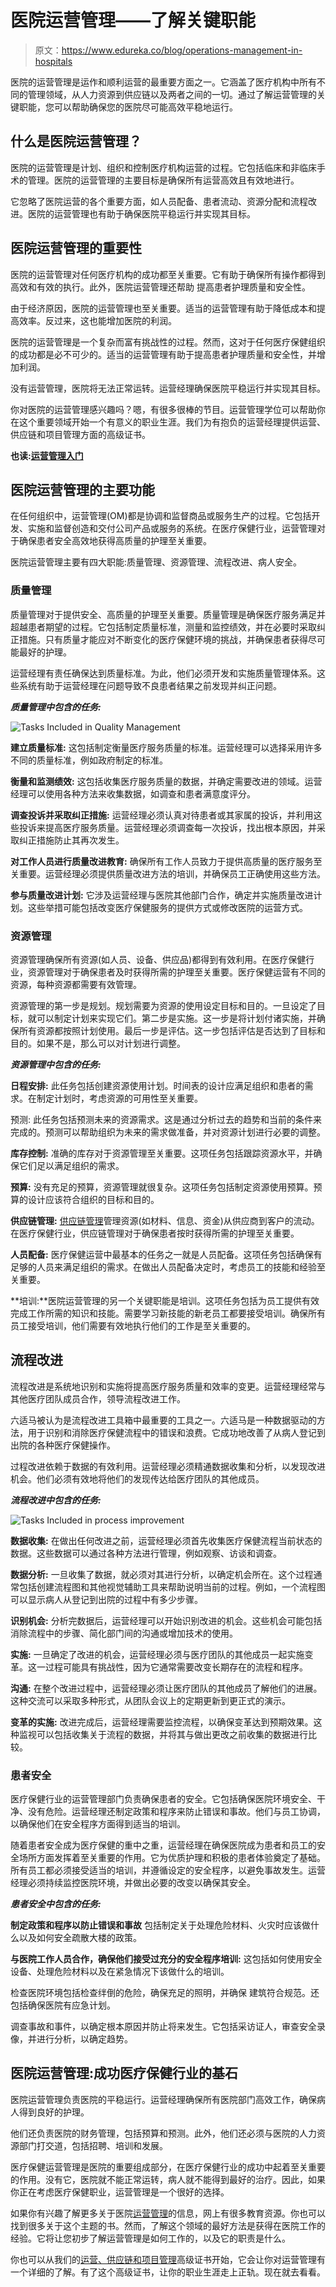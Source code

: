 # 医院运营管理——了解关键职能

> 原文：<https://www.edureka.co/blog/operations-management-in-hospitals>

医院的运营管理是运作和顺利运营的最重要方面之一。它涵盖了医疗机构中所有不同的管理领域，从人力资源到供应链以及两者之间的一切。通过了解运营管理的关键职能，您可以帮助确保您的医院尽可能高效平稳地运行。

## **什么是医院运营管理？**

医院的运营管理是计划、组织和控制医疗机构运营的过程。它包括临床和非临床手术的管理。医院的运营管理的主要目标是确保所有运营高效且有效地进行。

它忽略了医院运营的各个重要方面，如人员配备、患者流动、资源分配和流程改进。医院的运营管理也有助于确保医院平稳运行并实现其目标。

## **医院运营管理的重要性**

医院的运营管理对任何医疗机构的成功都至关重要。它有助于确保所有操作都得到高效和有效的执行。此外，医院运营管理还帮助 提高患者护理质量和安全性。

由于经济原因，医院的运营管理也至关重要。适当的运营管理有助于降低成本和提高效率。反过来，这也能增加医院的利润。

医院的运营管理是一个复杂而富有挑战性的过程。然而，这对于任何医疗保健组织的成功都是必不可少的。适当的运营管理有助于提高患者护理质量和安全性，并增加利润。

没有运营管理，医院将无法正常运转。运营经理确保医院平稳运行并实现其目标。

你对医院的运营管理感兴趣吗？嗯，有很多很棒的节目。运营管理学位可以帮助你在这个重要领域开始一个有意义的职业生涯。我们为有抱负的运营经理提供运营、供应链和项目管理方面的高级证书。

**也读:[运营管理入门](https://www.edureka.co/blog/beginners-guide-to-operations-management/)**

## **医院运营管理的主要功能**

在任何组织中，运营管理(OM)都是协调和监督商品或服务生产的过程。它包括开发、实施和监督创造和交付公司产品或服务的系统。在医疗保健行业，运营管理对于确保患者安全高效地获得高质量的护理至关重要。

医院运营管理主要有四大职能:质量管理、资源管理、流程改进、病人安全。

### **质量管理**

质量管理对于提供安全、高质量的护理至关重要。质量管理是确保医疗服务满足并超越患者期望的过程。它包括制定质量标准，测量和监控绩效，并在必要时采取纠正措施。只有质量才能应对不断变化的医疗保健环境的挑战，并确保患者获得尽可能最好的护理。

运营经理有责任确保达到质量标准。为此，他们必须开发和实施质量管理体系。这些系统有助于运营经理在问题导致不良患者结果之前发现并纠正问题。

***质量管理中包含的任务:***

![Tasks Included in Quality Management](img/fb49f458df9712d0ccc42ba128f41659.png)

**建立质量标准:** 这包括制定衡量医疗服务质量的标准。运营经理可以选择采用许多不同的质量标准，例如政府制定的标准。

**衡量和监测绩效:** 这包括收集医疗服务质量的数据，并确定需要改进的领域。运营经理可以使用各种方法来收集数据，如调查和患者满意度评分。

**调查投诉并采取纠正措施:** 运营经理必须认真对待患者或其家属的投诉，并利用这些投诉来提高医疗服务质量。运营经理必须调查每一次投诉，找出根本原因，并采取纠正措施防止其再次发生。

**对工作人员进行质量改进教育:** 确保所有工作人员致力于提供高质量的医疗服务至关重要。运营经理必须提供质量改进方法的培训，并确保员工正确使用这些方法。

**参与质量改进计划:** 它涉及运营经理与医院其他部门合作，确定并实施质量改进计划。这些举措可能包括改变医疗保健服务的提供方式或修改医院的运营方式。

### **资源管理**

资源管理确保所有资源(如人员、设备、供应品)都得到有效利用。在医疗保健行业，资源管理对于确保患者及时获得所需的护理至关重要。医疗保健运营有不同的资源，每种资源都需要有效管理。

资源管理的第一步是规划。规划需要为资源的使用设定目标和目的。一旦设定了目标，就可以制定计划来实现它们。第二步是实施。这一步是将计划付诸实施，并确保所有资源都按照计划使用。最后一步是评估。这一步包括评估是否达到了目标和目的。如果不是，那么可以对计划进行调整。

***资源管理中包含的任务:***

**日程安排:** 此任务包括创建资源使用计划。时间表的设计应满足组织和患者的需求。在制定计划时，考虑资源的可用性至关重要。

预测: 此任务包括预测未来的资源需求。这是通过分析过去的趋势和当前的条件来完成的。预测可以帮助组织为未来的需求做准备，并对资源计划进行必要的调整。

**库存控制:** 准确的库存对于资源管理至关重要。这项任务包括跟踪资源水平，并确保它们足以满足组织的需求。

**预算:** 没有充足的预算，资源管理就很复杂。这项任务包括制定资源使用预算。预算的设计应该符合组织的目标和目的。

**供应链管理:** [供应链管理](https://www.edureka.co/blog/components-of-supply-chain-management/)管理资源(如材料、信息、资金)从供应商到客户的流动。在医疗保健行业，供应链管理对于确保患者按时获得所需的护理至关重要。

**人员配备:** 医疗保健运营中最基本的任务之一就是人员配备。这项任务包括确保有足够的人员来满足组织的需求。在做出人员配备决定时，考虑员工的技能和经验至关重要。

**培训:**医院运营管理的另一个关键职能是培训。这项任务包括为员工提供有效完成工作所需的知识和技能。需要学习新技能的新老员工都要接受培训。确保所有员工接受培训，他们需要有效地执行他们的工作是至关重要的。

## **流程改进**

流程改进是系统地识别和实施将提高医疗服务质量和效率的变更。运营经理经常与其他医疗团队成员合作，领导流程改进工作。

六适马被认为是流程改进工具箱中最重要的工具之一。六适马是一种数据驱动的方法，用于识别和消除医疗保健流程中的错误和浪费。它成功地改善了从病人登记到出院的各种医疗保健操作。

过程改进依赖于数据的有效利用。运营经理必须精通数据收集和分析，以发现改进机会。他们必须有效地将他们的发现传达给医疗团队的其他成员。

***流程改进中包含的任务:***

![Tasks Included in process improvement](img/203851ceec01fb272645f8fc25f0036a.png)

**数据收集:** 在做出任何改进之前，运营经理必须首先收集医疗保健流程当前状态的数据。这些数据可以通过各种方法进行管理，例如观察、访谈和调查。

**数据分析:** 一旦收集了数据，就必须对其进行分析，以确定机会所在。这个过程通常包括创建流程图和其他视觉辅助工具来帮助说明当前的过程。例如，一个流程图可以显示病人从登记到出院的过程中有多少步骤。

**识别机会:** 分析完数据后，运营经理可以开始识别改进的机会。这些机会可能包括消除流程中的步骤、简化部门间的沟通或增加技术的使用。

**实施:** 一旦确定了改进的机会，运营经理必须与医疗团队的其他成员一起实施变革。这一过程可能具有挑战性，因为它通常需要改变长期存在的流程和程序。

**沟通:** 在整个改进过程中，运营经理必须让医疗团队的其他成员了解他们的进展。这种交流可以采取多种形式，从团队会议上的定期更新到更正式的演示。

**变革的实施:** 改进完成后，运营经理需要监控流程，以确保变革达到预期效果。这种监视可以包括收集关于流程的数据，并将其与做出更改之前收集的数据进行比较。

### **患者安全**

医疗保健行业的运营管理部门负责确保患者的安全。它包括确保医院环境安全、干净、没有危险。运营经理还制定政策和程序来防止错误和事故。他们与员工协调，以确保他们在安全程序方面得到适当的培训。

随着患者安全成为医疗保健的重中之重，运营经理在确保医院成为患者和员工的安全场所方面发挥着至关重要的作用。它为优质护理和积极的患者体验奠定了基础。所有员工都必须接受适当的培训，并遵循设定的安全程序，以避免事故发生。运营经理必须持续监控医院环境，并做出必要的改变以确保其安全。

***患者安全中包含的任务:***

**制定政策和程序以防止错误和事故** 包括制定关于处理危险材料、火灾时应该做什么以及如何安全疏散大楼的政策。

**与医院工作人员合作，确保他们接受过充分的安全程序培训:** 这包括如何使用安全设备、处理危险材料以及在紧急情况下该做什么的培训。

检查医院环境包括检查绊倒的危险，确保充足的照明，并确保 建筑符合规范。还包括确保医院有应急计划。

调查事故和事件，以确定根本原因并防止将来发生。它包括采访证人，审查安全录像，并进行分析，以确定趋势。

## **医院运营管理:成功医疗保健行业的基石**

医院运营管理负责医院的平稳运行。运营经理确保所有医院部门高效工作，确保病人得到良好的护理。

他们还负责医院的财务管理，包括预算和预测。此外，他们还必须与医院的人力资源部门打交道，包括招聘、培训和发展。

医疗保健运营管理是医院的重要组成部分，在医疗保健行业的成功中起着至关重要的作用。没有它，医院就不能正常运转，病人就不能得到最好的治疗。因此，如果你正在考虑医疗保健职业，运营管理是一个很好的选择。

如果你有兴趣了解更多关于医院[运营管理](https://www.edureka.co/blog/what-are-the-objectives-of-operations-management/)的信息，网上有很多教育资源。你也可以找到很多关于这个主题的书。然而，了解这个领域的最好方法是获得在医院工作的经验。它将让您初步了解运营管理是如何工作的，以及它的职责是什么。

你也可以从我们的[运营、供应链和项目管理](https://www.edureka.co/highered/advanced-program-in-operations-supply-chain-project-management-iitg)高级证书开始，它会让你对运营管理有一个详细的了解。有了这个高级证书，让你的职业生涯走上正轨。现在就去看看。